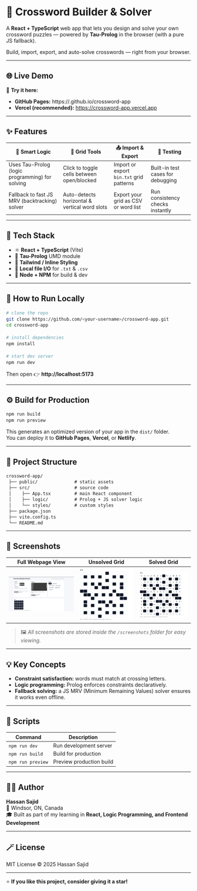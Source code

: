# 🧩 Crossword Builder & Solver  

A **React + TypeScript** web app that lets you design and solve your own crossword puzzles — powered by **Tau-Prolog** in the browser (with a pure JS fallback).  

Build, import, export, and auto-solve crosswords — right from your browser.

---

## 🌐 Live Demo  
🚀 **Try it here:**  
- **GitHub Pages:** https://<your-username>.github.io/crossword-app  
- **Vercel (recommended):** https://crossword-app.vercel.app  

---

## ✨ Features  

| 🧠 Smart Logic | 🧩 Grid Tools | 📤 Import & Export | 🧪 Testing |
|----------------|---------------|--------------------|-------------|
| Uses Tau-Prolog (logic programming) for solving | Click to toggle cells between open/blocked | Import or export `bin.txt` grid patterns | Built-in test cases for debugging |
| Fallback to fast JS MRV (backtracking) solver | Auto-detects horizontal & vertical word slots | Export your grid as CSV or word list | Run consistency checks instantly |

---

## 🧱 Tech Stack  

- ⚛️ **React + TypeScript** (Vite)
- 🧮 **Tau-Prolog** UMD module  
- 🎨 **Tailwind / Inline Styling**  
- 💾 **Local file I/O** for `.txt` & `.csv`
- 🧰 **Node + NPM** for build & dev

---

## 🧩 How to Run Locally  

```bash
# clone the repo
git clone https://github.com/<your-username>/crossword-app.git
cd crossword-app

# install dependencies
npm install

# start dev server
npm run dev
```

Then open 👉 **http://localhost:5173**

---

## ⚙️ Build for Production  

```bash
npm run build
npm run preview
```

This generates an optimized version of your app in the `dist/` folder.  
You can deploy it to **GitHub Pages**, **Vercel**, or **Netlify**.

---

## 📁 Project Structure  

```
crossword-app/
 ├── public/              # static assets
 ├── src/                 # source code
 │    ├── App.tsx         # main React component
 │    ├── logic/          # Prolog + JS solver logic
 │    └── styles/         # custom styles
 ├── package.json
 ├── vite.config.ts
 └── README.md
```

---

## 📸 Screenshots  

| Full Webpage View | Unsolved Grid | Solved Grid |
|:--------------:|:------------:|:-----------------:|
| ![Full Webpage](main.png) | ![Unsolved Grid](image.png) | ![Solved Grid](solved.png) |

> 🖼️ *All screenshots are stored inside the `/screenshots` folder for easy viewing.*

---

## 💡 Key Concepts  

- **Constraint satisfaction:** words must match at crossing letters.  
- **Logic programming:** Prolog enforces constraints declaratively.  
- **Fallback solving:** a JS MRV (Minimum Remaining Values) solver ensures it works even offline.  

---

## 🧰 Scripts  

| Command | Description |
|----------|-------------|
| `npm run dev` | Run development server |
| `npm run build` | Build for production |
| `npm run preview` | Preview production build |

---

## 👨‍💻 Author  

**Hassan Sajid**  
📍 Windsor, ON, Canada  
🎓 Built as part of my learning in **React, Logic Programming, and Frontend Development**  


---

## 🪄 License  
MIT License © 2025 Hassan Sajid 

---

⭐ **If you like this project, consider giving it a star!**  

